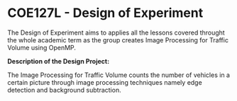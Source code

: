 # COE127L - Design of Experiment

The Design of Experiment aims to applies all the lessons covered throught the whole academic term as the group creates Image Processing for Traffic Volume using OpenMP.

**Description of the Design Project:**

The Image Processing for Traffic Volume counts the number of vehicles in a certain picture through image processing techniques namely edge detection and background subtraction.
